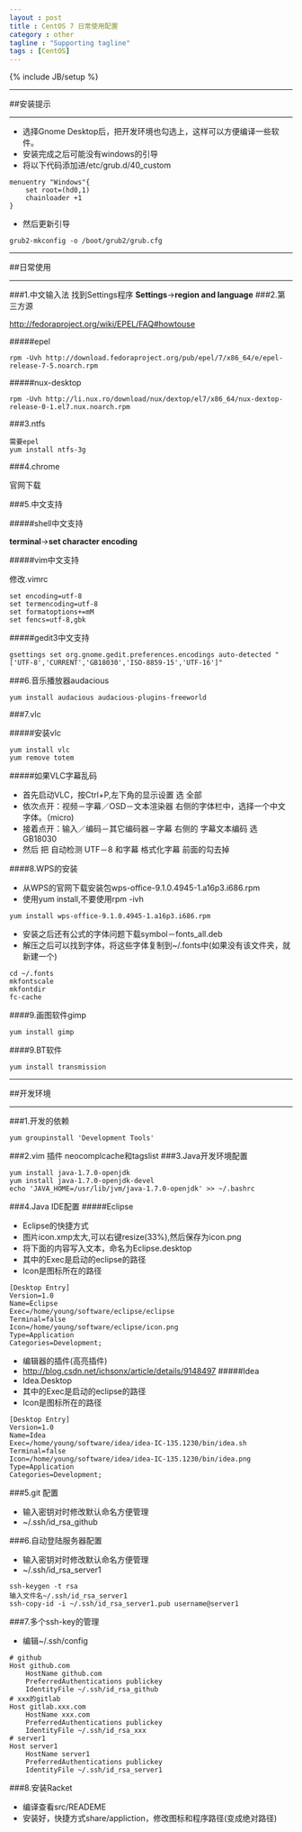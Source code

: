 ```yaml
---
layout : post
title : CentOS 7 日常使用配置
category : other
tagline : "Supporting tagline"
tags : [CentOS]
---
```

{% include JB/setup %}


***
##安装提示
***

* 选择Gnome Desktop后，把开发环境也勾选上，这样可以方便编译一些软件。
* 安装完成之后可能没有windows的引导
 * 将以下代码添加进/etc/grub.d/40_custom

```
menuentry "Windows"{
    set root=(hd0,1)
    chainloader +1
}
```
* 然后更新引导

```
grub2-mkconfig -o /boot/grub2/grub.cfg
```

***
##日常使用
***
###1.中文输入法
找到Settings程序
**Settings**->**region and language**
###2.第三方源

http://fedoraproject.org/wiki/EPEL/FAQ#howtouse

#####epel

```
rpm -Uvh http://download.fedoraproject.org/pub/epel/7/x86_64/e/epel-release-7-5.noarch.rpm
```

#####nux-desktop

```
rpm -Uvh http://li.nux.ro/download/nux/dextop/el7/x86_64/nux-dextop-release-0-1.el7.nux.noarch.rpm
```
###3.ntfs
```
需要epel
yum install ntfs-3g
```
###4.chrome

官网下载

###5.中文支持

#####shell中文支持

**terminal**->**set character encoding**

#####vim中文支持

修改.vimrc

````
set encoding=utf-8
set termencoding=utf-8
set formatoptions+=mM
set fencs=utf-8,gbk
````

#####gedit3中文支持

```
gsettings set org.gnome.gedit.preferences.encodings auto-detected "['UTF-8','CURRENT','GB18030','ISO-8859-15','UTF-16']"
```

###6.音乐播放器audacious

```
yum install audacious audacious-plugins-freeworld
```

###7.vlc

#####安装vlc

```
yum install vlc
yum remove totem
```

#####如果VLC字幕乱码
*  首先启动VLC，按Ctrl+P,左下角的显示设置 选 全部
*  依次点开：视频－字幕／OSD－文本渲染器 右侧的字体栏中，选择一个中文字体。（micro)
*  接着点开：输入／编码－其它编码器－字幕 右侧的 字幕文本编码 选 GB18030
*  然后 把 自动检测 UTF－8  和字幕 格式化字幕 前面的勾去掉

####8.WPS的安装
* 从WPS的官网下载安装包wps-office-9.1.0.4945-1.a16p3.i686.rpm
* 使用yum install,不要使用rpm -ivh

```
yum install wps-office-9.1.0.4945-1.a16p3.i686.rpm
```
* 安装之后还有公式的字体问题下载symbol－fonts_all.deb
* 解压之后可以找到字体，将这些字体复制到~/.fonts中(如果没有该文件夹，就新建一个)

```
cd ~/.fonts
mkfontscale
mkfontdir
fc-cache
```

####9.画图软件gimp

```
yum install gimp
```
####9.BT软件

```
yum install transmission
```


***
##开发环境
***
###1.开发的依赖
```
yum groupinstall 'Development Tools'
```

###2.vim 插件
neocomplcache和tagslist
###3.Java开发环境配置

```
yum install java-1.7.0-openjdk
yum install java-1.7.0-openjdk-devel
echo 'JAVA_HOME=/usr/lib/jvm/java-1.7.0-openjdk' >> ~/.bashrc
```
###4.Java IDE配置
#####Eclipse

* Eclipse的快捷方式
 * 图片icon.xmp太大,可以右键resize(33%),然后保存为icon.png
* 将下面的内容写入文本，命名为Eclipse.desktop
 * 其中的Exec是启动的eclipse的路径
 * Icon是图标所在的路径

```
[Desktop Entry]
Version=1.0
Name=Eclipse
Exec=/home/young/software/eclipse/eclipse
Terminal=false
Icon=/home/young/software/eclipse/icon.png
Type=Application
Categories=Development;
```

* 编辑器的插件(高亮插件)
 * http://blog.csdn.net/ichsonx/article/details/9148497
#####Idea
* Idea.Desktop
 * 其中的Exec是启动的eclipse的路径
 * Icon是图标所在的路径

```
[Desktop Entry]
Version=1.0
Name=Idea
Exec=/home/young/software/idea/idea-IC-135.1230/bin/idea.sh
Terminal=false
Icon=/home/young/software/idea/idea-IC-135.1230/bin/idea.png
Type=Application
Categories=Development;
```


###5.git 配置

* 输入密钥对时修改默认命名方便管理
 * ~/.ssh/id_rsa_github

###6.自动登陆服务器配置
* 输入密钥对时修改默认命名方便管理
 * ~/.ssh/id_rsa_server1

```
ssh-keygen -t rsa
输入文件名~/.ssh/id_rsa_server1
ssh-copy-id -i ~/.ssh/id_rsa_server1.pub username@server1
```

###7.多个ssh-key的管理
* 编辑~/.ssh/config

```
# github
Host github.com
    HostName github.com
    PreferredAuthentications publickey
    IdentityFile ~/.ssh/id_rsa_github
# xxx的gitlab 
Host gitlab.xxx.com
    HostName xxx.com
    PreferredAuthentications publickey
    IdentityFile ~/.ssh/id_rsa_xxx
# server1 
Host server1 
    HostName server1
    PreferredAuthentications publickey
    IdentityFile ~/.ssh/id_rsa_server1
```

###8.安装Racket
* 编译查看src/READEME
* 安装好，快捷方式share/appliction，修改图标和程序路径(变成绝对路径)
